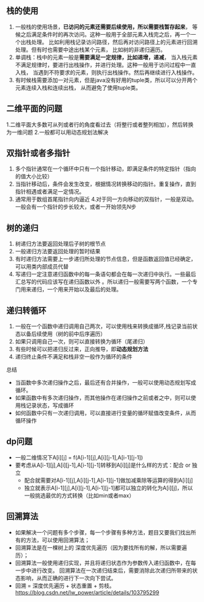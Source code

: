## 栈的使用

1. 一般栈的使用场景，**已访问的元素还需要后续使用，所以需要栈暂存起来**，
等候之后满足条件时的再次访问。这种一般用于全部元素入栈完之后，再一个一个出栈处理。
比如利用栈记录访问路径，然后再对访问路径上的元素进行回溯处理。但有时也需要中途出栈某个元素，
比如树的非递归遍历。
2. 单调栈：栈中的元素一般是**需要满足一定规律，比如递增，递减**，
当入栈元素不满足规律时，要进行出栈操作，并进行处理。这种一般用于访问过程中一直入栈，
当遇到不符要求的元素，则执行出栈操作。然后再继续进行入栈操作。
3. 有时候栈需要添加一对元素，但是java没有好用的tuple类，所以可以分开两个元素连续入栈和连续出栈，
从而避免了使用tuple类。


## 二维平面的问题

1.二维平面大多数可从列或者行的角度看过去（将整行或者整列相加），然后转换为一维问题
2.一般都可以用动态规划法解决

## 双指针或者多指针
1. 多个指针通常在一个循环中只有一个指针移动，即满足条件的特定指针（指向的值大小比较）
2. 当指针移动后，条件会发生改变，根据情况转换移动的指针。重复操作，直到指针相遇或者满足一定情况。
3. 通常用于数组首尾指针向内逼近
4.对于同一方向移动的双指针，一般是双动。一般会有一个指针的步长较大，或者一开始领先N步

## 树的递归
1. 树递归方法要返回处理后子树的根节点
2. 一般递归方法要返回处理的暂时结果
3. 有时递归方法需要上一步递归所处理的节点信息，但是函数返回值已经确定，可以用类内部成员代替
4. 写递归一定注意递归函数中的每一条语句都会在每一次递归中执行。一些最后汇总写的代码应该写在递归函数以外
。所以递归一般需要写两个函数，一个专门用来递归，一个用来开始以及最后的处理。

## 递归转循环
1. 一般在一个函数中递归调用自己两次，可以使用栈来转换成循环,栈记录当前状态以备后续使用（树的前中后序遍历）
2. 如果只调用自己一次，则可以直接转换为循环（尾递归）
3. 有些时候可以把递归反过来，正向推导，即**动态规划方法**
4. 递归终止条件不满足和栈非空一般作为循环的条件

总结
- 当函数中多次递归操作之后，最后还有合并操作，一般可以使用动态规划写成循环。
- 如果函数中有多次递归操作，而其他操作在递归操作之前或者之中，则可以使用栈记录状态，写成循环
- 如何函数中只有一次递归调用，可以直接进行变量的循环赋值改变条件，从而循环操作

## dp问题
- 一般二维情况下A[i][j] = f(A[i-1][j],A[i][j-1],A[i-1][j-1])
- 要考虑从A[i-1][j],A[i][j-1],A[i-1][j-1]转移到A[i][j]是什么样的方式：配合 or 独立
    - 配合就需要对A[i-1][j],A[i][j-1],A[i-1][j-1]做加减乘除等运算的得到A[i][j]
    - 独立就表示A[i-1][j],A[i][j-1],A[i-1][j-1]都可以独立的转化为A[i][j]，所以一般挑选最优的方式转换（比如min或者max）


## 回溯算法
- 如果解决一个问题有多个步骤，每一个步骤有多种方法，题目又要我们找出所有的方法，可以使用回溯算法；
- 回溯算法是在一棵树上的 深度优先遍历（因为要找所有的解，所以需要遍历）；
- 回溯算法一般使用递归实现，并且将递归状态作为参数传入递归函数中，在每一步中进行改变。
回溯算法在一次递归结束后，需要消除此次递归所带来的状态影响，从而正确的进行下一次向下尝试。
- 回溯 = 深度优先遍历 + 状态重置 + 剪枝。 https://blog.csdn.net/lw_power/article/details/103795299
